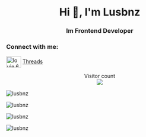 <h1 align="center">Hi 👋, I'm Lusbnz</h1>
<h3 align="center">Im Frontend Developer</h3>

<h3 align="left">Connect with me:</h3>
<p align="left">
<a href="https://fb.com/louie.666" target="_blank"><img align="center" src="https://raw.githubusercontent.com/rahuldkjain/github-profile-readme-generator/master/src/images/icons/Social/facebook.svg" alt="louie.666" height="30" width="40" /></a>
<a href="https://www.threads.net/@lusbnz_" target="_blank">Threads</a>  
</p>

<p align="center"> 
  Visitor count<br>
  <img src="https://profile-counter.glitch.me/lusbnz/count.svg" />
</p>

<p><img align="center" src="https://github-readme-stats.vercel.app/api/top-langs?username=lusbnz&show_icons=true&locale=en" alt="lusbnz" /></p>

<p><img align="center" src="https://github-readme-stats.vercel.app/api?username=lusbnz&show=discussions_started&show_icons=true&locale=en&theme=tokyonight" alt="lusbnz" /></p>

<p><img align="center" src="https://github-readme-stats.vercel.app/api/wakatime?username=lusbnz&" alt="lusbnz" /></p>

<p><img align="center" src="https://github-readme-streak-stats.herokuapp.com/?user=lusbnz&" alt="lusbnz" /></p>
